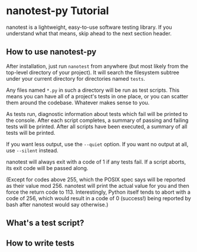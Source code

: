 nanotest-py Tutorial
====================

nanotest is a lightweight, easy-to-use software testing library. If
you understand what that means, skip ahead to the next section header.


How to use nanotest-py
----------------------

After installation, just run `nanotest` from anywhere (but most likely
from the top-level directory of your project). It will search the
filesystem subtree under your current directory for directories named
`tests`.

Any files named `*.py` in such a directory will be run as test
scripts. This means you can have all of a project's tests in one
place, or you can scatter them around the codebase. Whatever makes
sense to you.

As tests run, diagnostic information about tests which fail will be
printed to the console. After each script completes, a summary of
passing and failing tests will be printed. After all scripts have been
executed, a summary of all tests will be printed.

If you want less output, use the `--quiet` option. If you want no
output at all, use `--silent` instead.

nanotest will always exit with a code of 1 if any tests fail. If a
script aborts, its exit code will be passed along.

(Except for codes above 255, which the POSIX spec says will be
reported as their value mod 256. nanotest will print the actual value
for you and then force the return code to 113. Interestingly, Python
itself tends to abort with a code of 256, which would result in a code
of 0 (success!) being reported by bash after nanotest would say
otherwise.)


What's a test script?
---------------------



How to write tests
------------------

